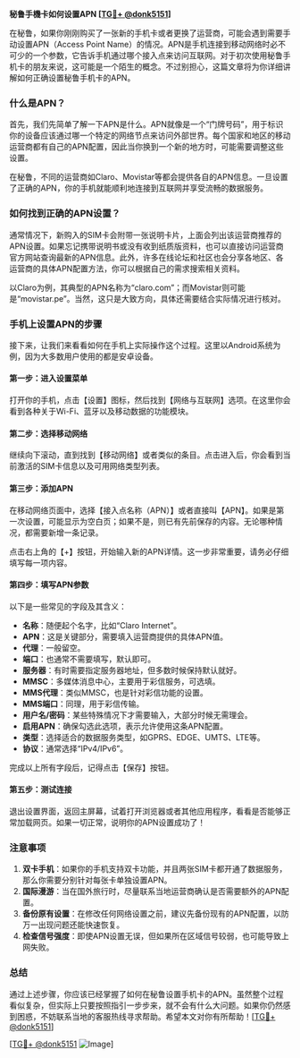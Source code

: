 **秘鲁手機卡如何设置APN [[TG💪+ @donk5151](https://t.me/s/donk5151)]**

在秘鲁，如果你刚刚购买了一张新的手机卡或者更换了运营商，可能会遇到需要手动设置APN（Access Point Name）的情况。APN是手机连接到移动网络时必不可少的一个参数，它告诉手机通过哪个接入点来访问互联网。对于初次使用秘鲁手机卡的朋友来说，这可能是一个陌生的概念。不过别担心，这篇文章将为你详细讲解如何正确设置秘鲁手机卡的APN。

### 什么是APN？

首先，我们先简单了解一下APN是什么。APN就像是一个“门牌号码”，用于标识你的设备应该通过哪一个特定的网络节点来访问外部世界。每个国家和地区的移动运营商都有自己的APN配置，因此当你换到一个新的地方时，可能需要调整这些设置。

在秘鲁，不同的运营商如Claro、Movistar等都会提供各自的APN信息。一旦设置了正确的APN，你的手机就能顺利地连接到互联网并享受流畅的数据服务。

### 如何找到正确的APN设置？

通常情况下，新购入的SIM卡会附带一张说明卡片，上面会列出该运营商推荐的APN设置。如果忘记携带说明书或没有收到纸质版资料，也可以直接访问运营商官方网站查询最新的APN信息。此外，许多在线论坛和社区也会分享各地区、各运营商的具体APN配置方法，你可以根据自己的需求搜索相关资料。

以Claro为例，其典型的APN名称为“claro.com”；而Movistar则可能是“movistar.pe”。当然，这只是大致方向，具体还需要结合实际情况进行核对。

### 手机上设置APN的步骤

接下来，让我们来看看如何在手机上实际操作这个过程。这里以Android系统为例，因为大多数用户使用的都是安卓设备。

#### 第一步：进入设置菜单
打开你的手机，点击【设置】图标，然后找到【网络与互联网】选项。在这里你会看到各种关于Wi-Fi、蓝牙以及移动数据的功能模块。

#### 第二步：选择移动网络
继续向下滚动，直到找到【移动网络】或者类似的条目。点击进入后，你会看到当前激活的SIM卡信息以及可用网络类型列表。

#### 第三步：添加APN
在移动网络页面中，选择【接入点名称（APN）】或者直接叫【APN】。如果是第一次设置，可能显示为空白页；如果不是，则已有先前保存的内容。无论哪种情况，都需要新增一条记录。

点击右上角的【+】按钮，开始输入新的APN详情。这一步非常重要，请务必仔细填写每一项内容。

#### 第四步：填写APN参数
以下是一些常见的字段及其含义：

- **名称**：随便起个名字，比如“Claro Internet”。
- **APN**：这是关键部分，需要填入运营商提供的具体APN值。
- **代理**：一般留空。
- **端口**：也通常不需要填写，默认即可。
- **服务器**：有时需要指定服务器地址，但多数时候保持默认就好。
- **MMSC**：多媒体消息中心，主要用于彩信服务，可选填。
- **MMS代理**：类似MMSC，也是针对彩信功能的设置。
- **MMS端口**：同理，用于彩信传输。
- **用户名/密码**：某些特殊情况下才需要输入，大部分时候无需理会。
- **启用APN**：确保勾选此选项，表示允许使用这条APN配置。
- **类型**：选择适合的数据服务类型，如GPRS、EDGE、UMTS、LTE等。
- **协议**：通常选择“IPv4/IPv6”。

完成以上所有字段后，记得点击【保存】按钮。

#### 第五步：测试连接
退出设置界面，返回主屏幕，试着打开浏览器或者其他应用程序，看看是否能够正常加载网页。如果一切正常，说明你的APN设置成功了！

### 注意事项

1. **双卡手机**：如果你的手机支持双卡功能，并且两张SIM卡都开通了数据服务，那么你需要分别针对每张卡单独设置APN。
2. **国际漫游**：当在国外旅行时，尽量联系当地运营商确认是否需要额外的APN配置。
3. **备份原有设置**：在修改任何网络设置之前，建议先备份现有的APN配置，以防万一出现问题还能快速恢复。
4. **检查信号强度**：即使APN设置无误，但如果所在区域信号较弱，也可能导致上网失败。

### 总结

通过上述步骤，你应该已经掌握了如何在秘鲁设置手机卡的APN。虽然整个过程看似复杂，但实际上只要按照指引一步步来，就不会有什么大问题。如果你仍然感到困惑，不妨联系当地的客服热线寻求帮助。希望本文对你有所帮助！[[TG💪+ @donk5151](https://t.me/s/donk5151)]

[[TG💪+ @donk5151](https://t.me/s/donk5151) ![Image](https://i.postimg.cc/rwNCRYN7/Snipaste-2025-04-30-17-27-05.png)]